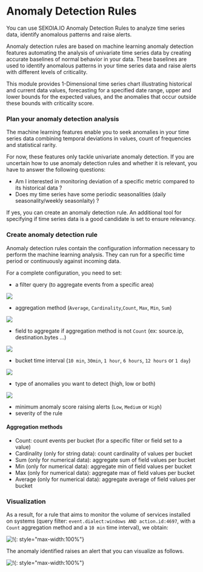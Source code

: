 # Anomaly Detection Rules

You can use SEKOIA.IO Anomaly Detection Rules to analyze time series data, identify anomalous patterns and raise alerts.

Anomaly detection rules are based on machine learning anomaly detection features automating the analysis of univariate time series data by creating accurate baselines of normal behavior in your data. These baselines are used to identify anomalous patterns in your time series data and raise alerts with different levels of criticality.

This module provides 1-Dimensional time series chart illustrating historical and current data values, forecasting for a specified date range, upper and lower bounds for the expected values, and the anomalies that occur outside these bounds with criticality score.

### Plan your anomaly detection analysis

The machine learning features enable you to seek anomalies in your time series data combining temporal deviations in values, count of frequencies and statistical rarity.

For now, these features only tackle univariate anomaly detection. If you are uncertain how to use anomaly detection rules and whether it is relevant, you have to answer the following questions:
- Am I interested in monitoring deviation of a specific metric compared to its historical data ?
- Does my time series have some periodic seasonalities (daily seasonality/weekly seasonlaity) ?

If yes, you can create an anomaly detection rule. An additional tool for specifying if time series data is a good candidate is set to ensure relevancy.

### Create anomaly detection rule

Anomaly detection rules contain the configuration information necessary to perform the machine learning analysis. They can run for a specific time period or continuously against incoming data.

For a complete configuration, you need to set:
- a filter query (to aggregate events from a specific area)

![](/assets/xdr/rules/anomaly/172566414-fbb7ecc9-78ea-474d-b1db-f8248fb927c7.png)
- aggregation method (`Average`, `Cardinality`,`Count`, `Max`, `Min`, `Sum`)

![](/assets/xdr/rules/anomaly/77491073/172566563-23702360-16d2-4eed-8bc9-ce2b58dfcc9a.png)
- field to aggregate if aggregation method is not `Count` (ex: source.ip, destination.bytes ...)

![](/assets/xdr/rules/anomaly/77491073/172567053-4941b348-9097-4a67-82c1-68075c0c196d.png)
- bucket time interval (`10 min`, `30min`, `1 hour`, `6 hours`, `12 hours` or `1 day`)

![](/assets/xdr/rules/anomaly/77491073/172567318-cb8d9304-b86b-4b2e-ab21-8e43b177324b.png)
- type of anomalies you want to detect (high, low or both)

![](/assets/xdr/rules/anomaly/77491073/172567367-0aa07dab-e203-441a-8484-2defb9b6189a.png)
- minimum anomaly score raising alerts (`Low`, `Medium` or `High`)
- severity of the rule

#### Aggregation methods
- Count: count events per bucket (for a specific filter or field set to a value)
- Cardinality (only for string data): count cardinality of values per bucket
- Sum (only for numerical data): aggregate sum of field values per bucket
- Min (only for numerical data): aggregate min of field values per bucket
- Max (only for numerical data): aggregate max of field values per bucket
- Average (only for numerical data): aggregate average of field values per bucket


### Visualization
As a result, for a rule that aims to monitor the volume of services installed on systems (query filter: `event.dialect:windows AND action.id:4697`, with a `Count` aggregation method and a `10 min` time interval), we obtain:

![!](/assets/xdr/rules/anomaly/172630813-fc957ee3-0b28-45d1-ace7-696a7208213e.png){: style="max-width:100%"}

The anomaly identified raises an alert that you can visualize as follows.

![!](/assets/xdr/rules/anomaly/172631385-a6054d11-3b42-45ff-b4ca-7f98b3a1ec9e.png){: style="max-width:100%"}
